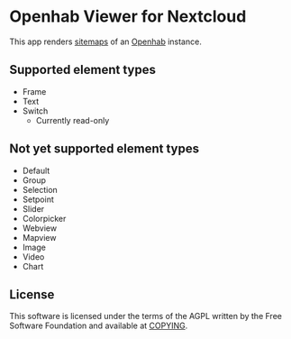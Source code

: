 # Openhab Viewer for Nextcloud

This app renders [sitemaps](https://www.openhab.org/docs/configuration/sitemaps.html) of an [Openhab](https://www.openhab.org/) instance.

## Supported element types

- Frame
- Text
- Switch
  - Currently read-only

## Not yet supported element types

- Default
- Group
- Selection
- Setpoint
- Slider
- Colorpicker
- Webview
- Mapview
- Image
- Video
- Chart

## License

This software is licensed under the terms of the AGPL written by the Free Software Foundation and available at [COPYING](./COPYING).
